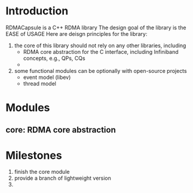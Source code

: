 # Introduction
RDMACapsule is a C++ RDMA library
The design goal of the library is the EASE of USAGE
Here are deisgn principles for the library:
1. the core of this library should not rely on any other libraries, including
    - RDMA core abstraction for the C interface, including Infiniband concepts, e.g., QPs, CQs
    - 
2. some functional modules can be optionally with open-source projects
    - event model (libev)
    - thread model

# Modules
## core: RDMA core abstraction
## 

# Milestones
1. finish the core module
2. provide a branch of lightweight version
3.

